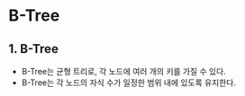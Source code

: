 # B-Tree

## 1. B-Tree

- B-Tree는 균형 트리로, 각 노드에 여러 개의 키를 가질 수 있다.
- B-Tree는 각 노드의 자식 수가 일정한 범위 내에 있도록 유지한다.

